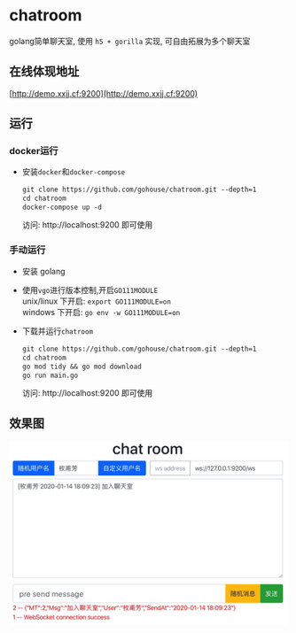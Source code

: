 # chatroom
golang简单聊天室, 使用 `h5 + gorilla` 实现, 可自由拓展为多个聊天室

## 在线体现地址
[http://demo.xxjj.cf:9200](http://demo.xxjj.cf:9200)

## 运行
### docker运行
- 安装`docker`和`docker-compose`
    ```shell script
    git clone https://github.com/gohouse/chatroom.git --depth=1
    cd chatroom
    docker-compose up -d
    ```
    访问: http://localhost:9200 即可使用

### 手动运行
- 安装 golang  
- 使用`vgo`进行版本控制,开启`GO111MODULE`  
unix/linux 下开启: `export GO111MODULE=on`  
windows 下开启: `go env -w GO111MODULE=on`  

- 下载并运行`chatroom`
    ```shell script
    git clone https://github.com/gohouse/chatroom.git --depth=1
    cd chatroom
    go mod tidy && go mod download
    go run main.go
    ```
    访问: http://localhost:9200 即可使用

## 效果图
![](static/chatroom.jpg)
